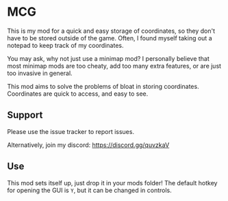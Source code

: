 # MCG
This is my mod for a quick and easy storage of coordinates, so they don't have to be stored outside of the game. Often,
I found myself taking out a notepad to keep track of my coordinates.

You may ask, why not just use a minimap mod? I personally believe that most minimap mods are too cheaty, add too many
extra features, or are just too invasive in general.

This mod aims to solve the problems of bloat in storing coordinates. Coordinates are quick to access, and easy to see.

## Support
Please use the issue tracker to report issues.

Alternatively, join my discord: https://discord.gg/quvzkaV

## Use

This mod sets itself up, just drop it in your mods folder!
The default hotkey for opening the GUI is `Y`, but it can be changed in controls.
